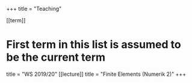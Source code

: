 +++
title = "Teaching"

[[term]]
  # First term in this list is assumed to be the current term
  title = "WS 2019/20"
  [[lecture]]
    title = "Finite Elements (Numerik 2)"
+++